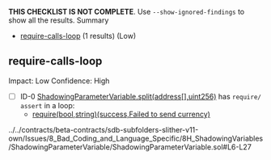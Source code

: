 **THIS CHECKLIST IS NOT COMPLETE**. Use `--show-ignored-findings` to show all the results.
Summary
 - [require-calls-loop](#require-calls-loop) (1 results) (Low)
## require-calls-loop
Impact: Low
Confidence: High
 - [ ] ID-0
[ShadowingParameterVariable.split(address[],uint256)](../../contracts/beta-contracts/sdb-subfolders-slither-v11-own/Issues/8_Bad_Coding_and_Language_Specific/8H_ShadowingVariables/ShadowingParameterVariable/ShadowingParameterVariable.sol#L6-L27) has `require/ assert` in a loop: 
	- [require(bool,string)(success,Failed to send currency)](../../contracts/beta-contracts/sdb-subfolders-slither-v11-own/Issues/8_Bad_Coding_and_Language_Specific/8H_ShadowingVariables/ShadowingParameterVariable/ShadowingParameterVariable.sol#L25)

../../contracts/beta-contracts/sdb-subfolders-slither-v11-own/Issues/8_Bad_Coding_and_Language_Specific/8H_ShadowingVariables/ShadowingParameterVariable/ShadowingParameterVariable.sol#L6-L27


